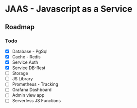 # JAAS - Javascript as a Service

## Roadmap

### Todo

- [x] Database - PgSql
- [x] Cache - Redis
- [x] Service Auth
- [x] Service DB-Rest
- [ ] Storage
- [ ] JS Library
- [ ] Prometheus - Tracking
- [ ] Grafana Dashboard
- [ ] Admin view app
- [ ] Serverless JS Functions
